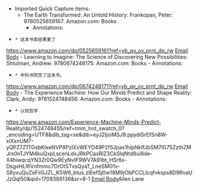 - Imported Quick Capture items:
    - The Earth Transformed: An Untold History: Frankopan, Peter: 9780525659167: Amazon.com: Books
        - Annotations:

*     * 这本书卖给果麦了



https://www.amazon.com/dp/0525659161?ref=yb_qv_ov_prnt_dp_rw [Email Body](https://files.todoist.com/gPMva2JPRrqir1j2F7WqXjEHcY0jVoVmD2ZH5ErJf_SK3JXfEQRMu2oFxsRn_d4Y/by/21878347/as/file.html)
    - Learning to Imagine: The Science of Discovering New Possibilities: Shtulman, Andrew: 9780674248175: Amazon.com: Books
        - Annotations:

*     * 中科书院签了这本书。



https://www.amazon.com/dp/0674248171?ref=yb_qv_ov_prnt_dp_rw [Email Body](https://files.todoist.com/1XkZA4HaVZWLaZhswYMwRSKcBbsAJ7W-0K4kB_OffjBA3dsaF8iHN_2i0jLPYxJn/by/21878347/as/file.html)
    - The Experience Machine: How Our Minds Predict and Shape Reality: Clark, Andy: 9781524748456: Amazon.com: Books
        - Annotations:

*     * 认知哲学



https://www.amazon.com/Experience-Machine-Minds-Predict-
Reality/dp/1524748455/ref=tmm_hrd_swatch_0?_encoding=UTF8&dib_tag=se&dib=eyJ2IjoiMSJ9.ppydiSrEfSn8W-xiXxnUM7-yQPZ7Z1TGsbKlseNVP8PzIXxWEYD49P2f5Jpas1hIpNkIfJbSM7lG75ZzthZMJrs0nTJYM4kuQxpLscenLdxJRkPCaxRlZ3CkSlqNtd8ui8de-X4hiwqcqYN3Zr0Qw9EyNvIF9WV7A91bt_HSr6x-DsgvHLI6Vnfmmc7OrOtSTvsQyaT_LneSM01v-S8yxuQuZoFiiGJZL_K5W6_btus.zIEefSj0w18M9jObPCCLlcqfvksps8D9RvaUJzQqI50&qid=1709388136&sr=8-1 [Email Body](https://files.todoist.com/UTYM_g4IGWwm-dUYIUImc6QERkGP_gqw9FkuJhJpH2KKf490XQ2Hintq3BHI9gz-/by/21878347/as/file.html)Allen Lane
